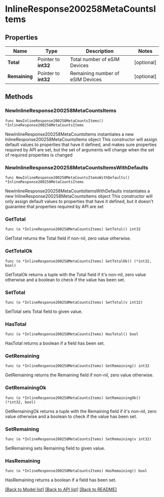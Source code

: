 # InlineResponse200258MetaCountsItems

## Properties

Name | Type | Description | Notes
------------ | ------------- | ------------- | -------------
**Total** | Pointer to **int32** | Total number of eSIM Devices | [optional] 
**Remaining** | Pointer to **int32** | Remaining number of eSIM Devices | [optional] 

## Methods

### NewInlineResponse200258MetaCountsItems

`func NewInlineResponse200258MetaCountsItems() *InlineResponse200258MetaCountsItems`

NewInlineResponse200258MetaCountsItems instantiates a new InlineResponse200258MetaCountsItems object
This constructor will assign default values to properties that have it defined,
and makes sure properties required by API are set, but the set of arguments
will change when the set of required properties is changed

### NewInlineResponse200258MetaCountsItemsWithDefaults

`func NewInlineResponse200258MetaCountsItemsWithDefaults() *InlineResponse200258MetaCountsItems`

NewInlineResponse200258MetaCountsItemsWithDefaults instantiates a new InlineResponse200258MetaCountsItems object
This constructor will only assign default values to properties that have it defined,
but it doesn't guarantee that properties required by API are set

### GetTotal

`func (o *InlineResponse200258MetaCountsItems) GetTotal() int32`

GetTotal returns the Total field if non-nil, zero value otherwise.

### GetTotalOk

`func (o *InlineResponse200258MetaCountsItems) GetTotalOk() (*int32, bool)`

GetTotalOk returns a tuple with the Total field if it's non-nil, zero value otherwise
and a boolean to check if the value has been set.

### SetTotal

`func (o *InlineResponse200258MetaCountsItems) SetTotal(v int32)`

SetTotal sets Total field to given value.

### HasTotal

`func (o *InlineResponse200258MetaCountsItems) HasTotal() bool`

HasTotal returns a boolean if a field has been set.

### GetRemaining

`func (o *InlineResponse200258MetaCountsItems) GetRemaining() int32`

GetRemaining returns the Remaining field if non-nil, zero value otherwise.

### GetRemainingOk

`func (o *InlineResponse200258MetaCountsItems) GetRemainingOk() (*int32, bool)`

GetRemainingOk returns a tuple with the Remaining field if it's non-nil, zero value otherwise
and a boolean to check if the value has been set.

### SetRemaining

`func (o *InlineResponse200258MetaCountsItems) SetRemaining(v int32)`

SetRemaining sets Remaining field to given value.

### HasRemaining

`func (o *InlineResponse200258MetaCountsItems) HasRemaining() bool`

HasRemaining returns a boolean if a field has been set.


[[Back to Model list]](../README.md#documentation-for-models) [[Back to API list]](../README.md#documentation-for-api-endpoints) [[Back to README]](../README.md)


